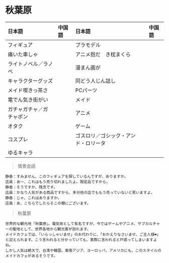 # 秋葉原

|日本語                            | 中国語 | 日本語                                | 中国語 |
| :-------------------------------- | :----- | :------------------------------------ | :----- |
| <ruby>フィギュア</ruby>           |        | <ruby>プラモデル</ruby>                   |        |
| <ruby>痛いた車しゃ</ruby>           |        | <ruby>アニメ抱だ　き枕まくら</ruby>                   |        |
| <ruby>ライトノベル／ラノベ</ruby>           |        | <ruby>漫まん画が</ruby>                   |        |
| <ruby>キャラクターグッズ</ruby>           |        | <ruby>同どう人じん誌し</ruby>                   |        |
| <ruby>メイド喫きっ茶さ</ruby>           |        | <ruby> PCパーツ</ruby>                   |        |
| <ruby>電でん気き街がい</ruby>           |        | <ruby>メイド</ruby>                   |        |
| <ruby>ガチャガチャ／ガチャポン</ruby>           |        | <ruby>アニメ</ruby>                   |        |
| <ruby>オタク</ruby>           |        | <ruby>ゲーム</ruby>                   |        |
| <ruby>コスプレ</ruby>           |        | <ruby>ゴスロリ／ゴシック・アンド・ロリータ</ruby>                   |        |
| <ruby>ゆるキャラ</ruby>           |        |                    |        |

> 情景会話

```text
静香：すみません、このフィギュアを探しているんですが、ありますか。
店員：あ〜、これはもう売り切れましたよ。限定品ですから。
静香：そうですか、残念です。
店員：かなり人気がある商品ですから、多分他の店でももう売っていないと思いますよ。
静香：じゃ、これはありますか。
店員：あ、こちらでしたらそこの棚にございます。
```

> 秋葉原

```text
世界的な観光地「秋葉原」。電気街として有名ですが、今ではゲームやアニメ、サブカルチャーの聖地として、世界各地から観光客が訪れます。
メイドカフェでは、「いらっしゃいませ」のお代わりに、「おかえりなさいませ、ご主人様❤️」と迎えられます。こう言われると分かっていても、実際に言われると戸惑ってしまいますよね。
しかし人気は絶大で、台湾や韓国、東南アジア、ヨーロッパ、アメリカにも、このスタイルのメイドカフェがあるそうです。
```
